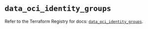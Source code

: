# `data_oci_identity_groups`

Refer to the Terraform Registry for docs: [`data_oci_identity_groups`](https://registry.terraform.io/providers/oracle/oci/7.19.0/docs/data-sources/identity_groups).
